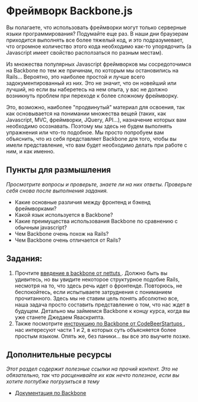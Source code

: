 # Фреймворк Backbone.js
<!-- *...* -->

Вы полагаете, что использовать фреймворки могут только серверные языки программирования? Подумайте еще раз. В наши дни браузерам приходится выполнять все более тяжелый код, и это подразумевает, что огромное количество этого кода необходимо как-то упорядочить (а Javascript имеет свойство расползаться по разным местам).

Из множества популярных Javascript фреймворков мы сосредоточимся на Backbone по тем же причинам, по которым мы остановились на Rails... Вероятно, это наиболее простой и лучше всего задокументированный из них. Это не значит, что он новейший или лучший, но если вы наберетесь на нем опыта, у вас не должно возникнуть проблем при переходе к более сложному фреймворку.

Это, возможно, наиболее "продвинутый" материал для освоения, так как основывается на понимании множества вещей (таких, как Javascript, MVC, фреймворки, JQuery, API...), назначение которых вам необходимо осознавать. Поэтому мы здесь не будем выполнять упражнения или что-то подобное. Мы просто попробуем вам объяснить, что из себя представляет Backbone для того, чтобы вы имели представление, что вам будет необходимо делать при работе с ним, и как именно.

## Пункты для размышления

*Просмотрите вопросы и проверьте, знаете ли на них ответы. Проверьте себя снова после выполнения задания.*

* Какие основные различия между фронтенд и бэкенд фреймворками?
* Какой язык используется в Backbone?
* Какие преимущества использования Backbone по сравнению с обычным javascript?
* Чем Backbone очень похож на Rails?
* Чем Backbone очень отличается от Rails?

## Задания:

1. Прочтите [введение в backbone от nettuts ](http://net.tutsplus.com/tutorials/javascript-ajax/getting-started-with-backbone-js/). Должно быть вы удивитесь, но вы увидите некоторое структурное подобие Rails, несмотря на то, что здесь речь идет о фронтенде. Повторюсь, не беспокойтесь, если испытываете затруднения с пониманием прочитанного. Здесь мы не ставим цель понять абсолютно все, наша задача просто составить представление о том, что нас ждет в будущем. Детально мы займемся Backbone к концу курса, когда вы уже станете Джедаем Яваскрипта.
2. Также посмотрите [инструкцию по Backbone от CodeBeerStartups ](http://www.codebeerstartups.com/2012/12/a-complete-guide-for-learning-backbone-js/), нас интересуют части 1 и 2, в которых суть объясняется более простым языком. Опять же, без паники... вы все это выучите позже.

## Дополнительные ресурсы

*Этот раздел содержит полезные ссылки на прочий контент. Это не обязательно, так что расценивайте их как нечто полезное, если вы хотите поглубже погрузиться в тему*

* [Документация по Backbone](http://backbonejs.org/)
